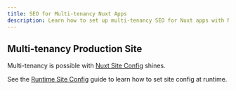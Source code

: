 ```yaml
---
title: SEO for Multi-tenancy Nuxt Apps
description: Learn how to set up multi-tenancy SEO for Nuxt apps with Nuxt SEO Utils.
---
```


## Multi-tenancy Production Site

Multi-tenancy is possible with  [Nuxt Site Config](/site-config/getting-started/installation) shines.

See the [Runtime Site Config](/site-config/guides/runtime-site-config) guide to learn how to set site config at runtime.
